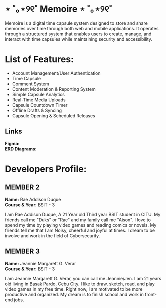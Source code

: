 # ⋆ ˚｡⋆୨୧˚ Memoire ⋆ ˚｡⋆୨୧˚
Memoire is a digital time capsule system designed to store and share memories over time through both web and mobile applications. It operates through a structured system that enables users to create, manage, and interact with time capsules while maintaining security and accessibility.

# List of Features:
- Account Management/User Authentication
- Time Capsule
- Comment System
- Content Moderation & Reporting System
- Simple Capsule Analytics
- Real-Time Media Uploads
- Capsule Countdown Timer
- Offline Drafts & Syncing
- Capsule Opening & Scheduled Releases

## Links
**Figma:**\
**ERD Diagrams:**

# Developers Profile:

## MEMBER 2
**Name:** Rae Addison Duque\
**Course & Year:** BSIT - 3

I am Rae Addison Duque, A 21 Year old Third year BSIT student in CITU.
My friends call me "Duks" or "Rae" and my family call me "Aison".
I love to spend my time by playing video games and reading comics or novels.
My friends tell me that I am Noisy, cheerful and joyful at times.
I dream to be involve and work in the field of Cybersecurity.

## MEMBER 3
**Name:** Jeannie Margarett G. Verar\
**Course & Year:** BSIT - 3

I am Jeannie Margarett G. Verar, you can call me Jeannie/Jen. 
I am 21 years old living in Basak Pardo, Cebu City. 
I like to draw, sketch, read, and play video games in my free time.
Right now, I am motivated to be more productive and organized.
My dream is to finish school and work in front-end jobs.

